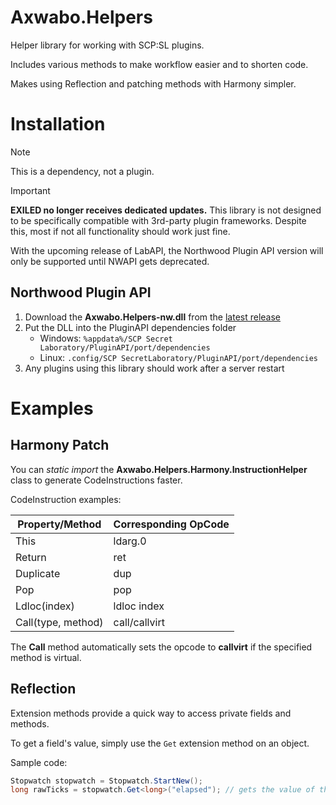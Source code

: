 # Axwabo.Helpers

Helper library for working with SCP:SL plugins.

Includes various methods to make workflow easier and to shorten code.

Makes using Reflection and patching methods with Harmony simpler.

# Installation

> [!NOTE]
> This is a dependency, not a plugin.

> [!IMPORTANT]
> **EXILED no longer receives dedicated updates.** 
> This library is not designed to be specifically compatible with 3rd-party plugin frameworks. Despite this, most if not all functionality should work just fine.
> 
> With the upcoming release of LabAPI, the Northwood Plugin API version will only be supported until NWAPI gets deprecated.

## Northwood Plugin API

1. Download the **Axwabo.Helpers-nw.dll** from the [latest release](https://github.com/Axwabo/SCPSL-Helpers/releases/)
2. Put the DLL into the PluginAPI dependencies folder
   - Windows: `%appdata%/SCP Secret Laboratory/PluginAPI/port/dependencies`
   - Linux: `.config/SCP SecretLaboratory/PluginAPI/port/dependencies`
3. Any plugins using this library should work after a server restart

# Examples

## Harmony Patch

You can _static import_ the **Axwabo.Helpers.Harmony.InstructionHelper** class to generate CodeInstructions faster.

CodeInstruction examples:

| Property/Method    | Corresponding OpCode |
|--------------------|----------------------|
| This               | ldarg.0              |
| Return             | ret                  |
| Duplicate          | dup                  |
| Pop                | pop                  |
| Ldloc(index)       | ldloc index          |
| Call(type, method) | call/callvirt        |

The **Call** method automatically sets the opcode to **callvirt** if the specified method is virtual.

## Reflection

Extension methods provide a quick way to access private fields and methods.

To get a field's value, simply use the `Get` extension method on an object.

Sample code:

```csharp
Stopwatch stopwatch = Stopwatch.StartNew();
long rawTicks = stopwatch.Get<long>("elapsed"); // gets the value of the 'elapsed' field
```
